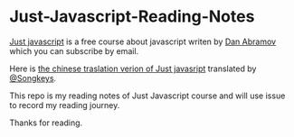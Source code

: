 # Just-Javascript-Reading-Notes

[Just javascript](https://justjavascript.com/) is a free course about javascript writen by [Dan Abramov](https://github.com/gaearon) which you can subscribe by email.

Here is [the chinese traslation verion of Just javasript](https://songkeys.github.io/posts/jj-01/) translated by [@Songkeys](https://github.com/songkeys).

This repo is my reading notes of Just Javascript course and will use issue to record my reading journey.

Thanks for reading.
